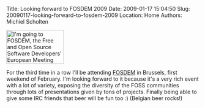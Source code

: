 Title: Looking forward to FOSDEM 2009
Date: 2009-01-17 15:04:50
Slug: 20090117-looking-forward-to-fosdem-2009
Location: Home
Authors: Michiel Scholten

<p><a href="http://www.fosdem.org"><img src="http://www.fosdem.org/promo/going-to" alt="I'm going to FOSDEM, the Free and Open Source Software Developers' European Meeting" width="150" height="89" /></a></p>

<p>For the third time in a row I'll be attending <a href="http://www.fosdem.org/2009/">FOSDEM</a> in Brussels, first weekend of February. I'm looking forward to it because it's a very rich event with a lot of variety, exposing the diversity of the FOSS communities through lots of presentations given by tons of projects. Finally being able to give some IRC friends that beer will be fun too :) (Belgian beer rocks!)</p>
